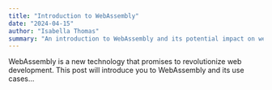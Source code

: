 ```yaml
---
title: "Introduction to WebAssembly"
date: "2024-04-15"
author: "Isabella Thomas"
summary: "An introduction to WebAssembly and its potential impact on web development."
---
```


WebAssembly is a new technology that promises to revolutionize web development. This post will introduce you to WebAssembly and its use cases...
